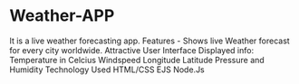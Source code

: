 # Weather-APP
It is a live weather forecasting app.
Features - 
    Shows live Weather forecast for every city worldwide.
    Attractive User Interface
    Displayed info:
    Temperature in Celcius
    Windspeed
    Longitude Latitude
    Pressure and Humidity
Technology Used
    HTML/CSS
    EJS
    Node.Js
